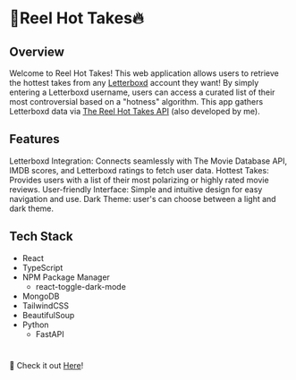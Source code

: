 # 🎥Reel Hot Takes🔥

## Overview
Welcome to Reel Hot Takes! This web application allows users to retrieve the hottest takes from any [Letterboxd](https://letterboxd.com/) account they want! By simply entering a Letterboxd username, users can access a curated list of their most controversial based on a "hotness" algorithm. This app gathers Letterboxd data via [The Reel Hot Takes API](https://github.com/jakekressley/Reel-Hot-Takes-API) (also developed by me).

## Features
Letterboxd Integration: Connects seamlessly with The Movie Database API, IMDB scores, and Letterboxd ratings to fetch user data.
Hottest Takes: Provides users with a list of their most polarizing or highly rated movie reviews.
User-friendly Interface: Simple and intuitive design for easy navigation and use.
Dark Theme: user's can choose between a light and dark theme.

## Tech Stack
- React
- TypeScript
- NPM Package Manager
    - react-toggle-dark-mode
- MongoDB
- TailwindCSS
- BeautifulSoup
- Python
  - FastAPI
 
#
🚀 Check it out [Here](https://flick-flares.onrender.com/)!
